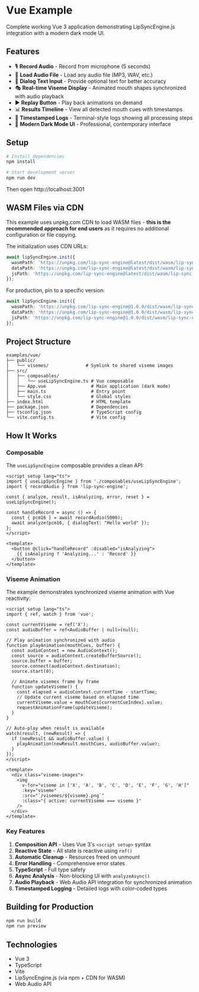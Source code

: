 # Vue Example

Complete working Vue 3 application demonstrating LipSyncEngine.js integration with a modern dark mode UI.

## Features

- 🎙️ **Record Audio** - Record from microphone (5 seconds)
- 📁 **Load Audio File** - Load any audio file (MP3, WAV, etc.)
- 📝 **Dialog Text Input** - Provide optional text for better accuracy
- 🎭 **Real-time Viseme Display** - Animated mouth shapes synchronized with audio playback
- ▶️ **Replay Button** - Play back animations on demand
- 📊 **Results Timeline** - View all detected mouth cues with timestamps
- 📝 **Timestamped Logs** - Terminal-style logs showing all processing steps
- 🎨 **Modern Dark Mode UI** - Professional, contemporary interface

## Setup

```bash
# Install dependencies
npm install

# Start development server
npm run dev
```

Then open http://localhost:3001

## WASM Files via CDN

This example uses unpkg.com CDN to load WASM files - **this is the recommended approach for end users** as it requires no additional configuration or file copying.

The initialization uses CDN URLs:
```typescript
await lipSyncEngine.init({
  wasmPath: 'https://unpkg.com/lip-sync-engine@latest/dist/wasm/lip-sync-engine.wasm',
  dataPath: 'https://unpkg.com/lip-sync-engine@latest/dist/wasm/lip-sync-engine.data',
  jsPath: 'https://unpkg.com/lip-sync-engine@latest/dist/wasm/lip-sync-engine.js'
});
```

For production, pin to a specific version:
```typescript
await lipSyncEngine.init({
  wasmPath: 'https://unpkg.com/lip-sync-engine@1.0.0/dist/wasm/lip-sync-engine.wasm',
  dataPath: 'https://unpkg.com/lip-sync-engine@1.0.0/dist/wasm/lip-sync-engine.data',
  jsPath: 'https://unpkg.com/lip-sync-engine@1.0.0/dist/wasm/lip-sync-engine.js'
});
```

## Project Structure

```
examples/vue/
├── public/
│   └── visemes/              # Symlink to shared viseme images
├── src/
│   ├── composables/
│   │   └── useLipSyncEngine.ts # Vue composable
│   ├── App.vue                 # Main application (dark mode)
│   ├── main.ts                 # Entry point
│   └── style.css               # Global styles
├── index.html                  # HTML template
├── package.json                # Dependencies
├── tsconfig.json               # TypeScript config
└── vite.config.ts              # Vite config
```

## How It Works

### Composable

The `useLipSyncEngine` composable provides a clean API:

```vue
<script setup lang="ts">
import { useLipSyncEngine } from './composables/useLipSyncEngine';
import { recordAudio } from 'lip-sync-engine';

const { analyze, result, isAnalyzing, error, reset } = useLipSyncEngine();

const handleRecord = async () => {
  const { pcm16 } = await recordAudio(5000);
  await analyze(pcm16, { dialogText: "Hello world" });
};
</script>

<template>
  <button @click="handleRecord" :disabled="isAnalyzing">
    {{ isAnalyzing ? 'Analyzing...' : 'Record' }}
  </button>
</template>
```

### Viseme Animation

The example demonstrates synchronized viseme animation with Vue reactivity:

```vue
<script setup lang="ts">
import { ref, watch } from 'vue';

const currentViseme = ref('X');
const audioBuffer = ref<AudioBuffer | null>(null);

// Play animation synchronized with audio
function playAnimation(mouthCues, buffer) {
  const audioContext = new AudioContext();
  const source = audioContext.createBufferSource();
  source.buffer = buffer;
  source.connect(audioContext.destination);
  source.start(0);

  // Animate visemes frame by frame
  function updateViseme() {
    const elapsed = audioContext.currentTime - startTime;
    // Update current viseme based on elapsed time
    currentViseme.value = mouthCues[currentCueIndex].value;
    requestAnimationFrame(updateViseme);
  }
}

// Auto-play when result is available
watch(result, (newResult) => {
  if (newResult && audioBuffer.value) {
    playAnimation(newResult.mouthCues, audioBuffer.value);
  }
});
</script>

<template>
  <div class="viseme-images">
    <img
      v-for="viseme in ['X', 'A', 'B', 'C', 'D', 'E', 'F', 'G', 'H']"
      :key="viseme"
      :src="`/visemes/${viseme}.png`"
      :class="{ active: currentViseme === viseme }"
    />
  </div>
</template>
```

### Key Features

1. **Composition API** - Uses Vue 3's `<script setup>` syntax
2. **Reactive State** - All state is reactive using `ref()`
3. **Automatic Cleanup** - Resources freed on unmount
4. **Error Handling** - Comprehensive error states
5. **TypeScript** - Full type safety
6. **Async Analysis** - Non-blocking UI with `analyzeAsync()`
7. **Audio Playback** - Web Audio API integration for synchronized animation
8. **Timestamped Logging** - Detailed logs with color-coded types

## Building for Production

```bash
npm run build
npm run preview
```

## Technologies

- Vue 3
- TypeScript
- Vite
- LipSyncEngine.js (via npm + CDN for WASM)
- Web Audio API
